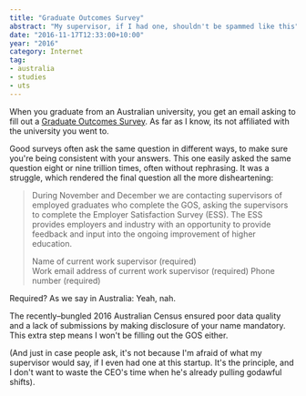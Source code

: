 ```yaml
---
title: "Graduate Outcomes Survey"
abstract: "My supervisor, if I had one, shouldn't be spammed like this"
date: "2016-11-17T12:33:00+10:00"
year: "2016"
category: Internet
tag:
- australia
- studies
- uts
---
```

When you graduate from an Australian university, you get an email asking to fill out a [Graduate Outcomes Survey]. As far as I know, its not affiliated with the university you went to.

Good surveys often ask the same question in different ways, to make sure you're being consistent with your answers. This one easily asked the same question eight or nine trillion times, often without rephrasing. It was a struggle, which rendered the final question all the more disheartening: 

> During November and December we are contacting supervisors of employed graduates who complete the GOS, asking the supervisors to complete the Employer Satisfaction Survey (ESS). The ESS provides employers and industry with an opportunity to provide feedback and input into the ongoing improvement of higher education.
> 
> Name of current work supervisor (required) 	
> Work email address of current work supervisor (required)
> Phone number (required)

Required? As we say in Australia: Yeah, nah.

The recently–bungled 2016 Australian Census ensured poor data quality and a lack of submissions by making disclosure of your name mandatory. This extra step means I won't be filling out the GOS either.

(And just in case people ask, it's not because I'm afraid of what my supervisor would say, if I even had one at this startup. It's the principle, and I don't want to waste the CEO's time when he's already pulling godawful shifts).

[Graduate Outcomes Survey]: http://www.srcentre.com.au/qilt/gos

